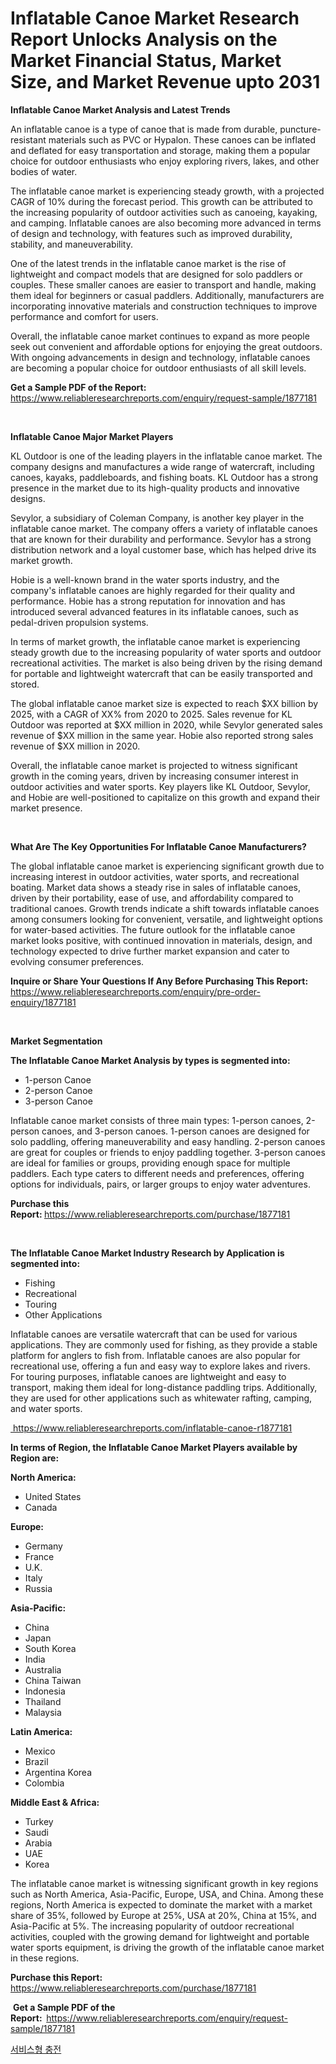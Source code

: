 <p><h1>Inflatable Canoe Market Research Report Unlocks Analysis on the Market Financial Status, Market Size, and Market Revenue upto 2031</h1></p><p><strong>Inflatable Canoe Market Analysis and Latest Trends</strong></p>
<p><p>An inflatable canoe is a type of canoe that is made from durable, puncture-resistant materials such as PVC or Hypalon. These canoes can be inflated and deflated for easy transportation and storage, making them a popular choice for outdoor enthusiasts who enjoy exploring rivers, lakes, and other bodies of water.</p><p>The inflatable canoe market is experiencing steady growth, with a projected CAGR of 10% during the forecast period. This growth can be attributed to the increasing popularity of outdoor activities such as canoeing, kayaking, and camping. Inflatable canoes are also becoming more advanced in terms of design and technology, with features such as improved durability, stability, and maneuverability.</p><p>One of the latest trends in the inflatable canoe market is the rise of lightweight and compact models that are designed for solo paddlers or couples. These smaller canoes are easier to transport and handle, making them ideal for beginners or casual paddlers. Additionally, manufacturers are incorporating innovative materials and construction techniques to improve performance and comfort for users.</p><p>Overall, the inflatable canoe market continues to expand as more people seek out convenient and affordable options for enjoying the great outdoors. With ongoing advancements in design and technology, inflatable canoes are becoming a popular choice for outdoor enthusiasts of all skill levels.</p></p>
<p><strong>Get a Sample PDF of the Report:&nbsp;</strong> <a href="https://www.reliableresearchreports.com/enquiry/request-sample/1877181">https://www.reliableresearchreports.com/enquiry/request-sample/1877181</a></p>
<p>&nbsp;</p>
<p><strong>Inflatable Canoe Major Market Players</strong></p>
<p><p>KL Outdoor is one of the leading players in the inflatable canoe market. The company designs and manufactures a wide range of watercraft, including canoes, kayaks, paddleboards, and fishing boats. KL Outdoor has a strong presence in the market due to its high-quality products and innovative designs.</p><p>Sevylor, a subsidiary of Coleman Company, is another key player in the inflatable canoe market. The company offers a variety of inflatable canoes that are known for their durability and performance. Sevylor has a strong distribution network and a loyal customer base, which has helped drive its market growth.</p><p>Hobie is a well-known brand in the water sports industry, and the company's inflatable canoes are highly regarded for their quality and performance. Hobie has a strong reputation for innovation and has introduced several advanced features in its inflatable canoes, such as pedal-driven propulsion systems.</p><p>In terms of market growth, the inflatable canoe market is experiencing steady growth due to the increasing popularity of water sports and outdoor recreational activities. The market is also being driven by the rising demand for portable and lightweight watercraft that can be easily transported and stored.</p><p>The global inflatable canoe market size is expected to reach $XX billion by 2025, with a CAGR of XX% from 2020 to 2025. Sales revenue for KL Outdoor was reported at $XX million in 2020, while Sevylor generated sales revenue of $XX million in the same year. Hobie also reported strong sales revenue of $XX million in 2020.</p><p>Overall, the inflatable canoe market is projected to witness significant growth in the coming years, driven by increasing consumer interest in outdoor activities and water sports. Key players like KL Outdoor, Sevylor, and Hobie are well-positioned to capitalize on this growth and expand their market presence.</p></p>
<p>&nbsp;</p>
<p><strong>What Are The Key Opportunities For Inflatable Canoe Manufacturers?</strong></p>
<p><p>The global inflatable canoe market is experiencing significant growth due to increasing interest in outdoor activities, water sports, and recreational boating. Market data shows a steady rise in sales of inflatable canoes, driven by their portability, ease of use, and affordability compared to traditional canoes. Growth trends indicate a shift towards inflatable canoes among consumers looking for convenient, versatile, and lightweight options for water-based activities. The future outlook for the inflatable canoe market looks positive, with continued innovation in materials, design, and technology expected to drive further market expansion and cater to evolving consumer preferences.</p></p>
<p><strong>Inquire or Share Your Questions If Any Before Purchasing This Report:</strong> <a href="https://www.reliableresearchreports.com/enquiry/pre-order-enquiry/1877181">https://www.reliableresearchreports.com/enquiry/pre-order-enquiry/1877181</a></p>
<p>&nbsp;</p>
<p><strong>Market Segmentation</strong></p>
<p><strong>The Inflatable Canoe Market Analysis by types is segmented into:</strong></p>
<p><ul><li>1-person Canoe</li><li>2-person Canoe</li><li>3-person Canoe</li></ul></p>
<p><p>Inflatable canoe market consists of three main types: 1-person canoes, 2-person canoes, and 3-person canoes. 1-person canoes are designed for solo paddling, offering maneuverability and easy handling. 2-person canoes are great for couples or friends to enjoy paddling together. 3-person canoes are ideal for families or groups, providing enough space for multiple paddlers. Each type caters to different needs and preferences, offering options for individuals, pairs, or larger groups to enjoy water adventures.</p></p>
<p><strong>Purchase this Report:&nbsp;</strong><a href="https://www.reliableresearchreports.com/purchase/1877181">https://www.reliableresearchreports.com/purchase/1877181</a></p>
<p>&nbsp;</p>
<p><strong>The Inflatable Canoe Market Industry Research by Application is segmented into:</strong></p>
<p><ul><li>Fishing</li><li>Recreational</li><li>Touring</li><li>Other Applications</li></ul></p>
<p><p>Inflatable canoes are versatile watercraft that can be used for various applications. They are commonly used for fishing, as they provide a stable platform for anglers to fish from. Inflatable canoes are also popular for recreational use, offering a fun and easy way to explore lakes and rivers. For touring purposes, inflatable canoes are lightweight and easy to transport, making them ideal for long-distance paddling trips. Additionally, they are used for other applications such as whitewater rafting, camping, and water sports.</p></p>
<p><a href="https://www.reliableresearchreports.com/inflatable-canoe-r1877181">&nbsp;https://www.reliableresearchreports.com/inflatable-canoe-r1877181</a></p>
<p><strong>In terms of Region, the Inflatable Canoe Market Players available by Region are:</strong></p>
<p>
    <p> <strong> North America: </strong>
        <ul>
            <li>United States</li>
            <li>Canada</li>
        </ul>
        </p> 
    <p> <strong> Europe: </strong>
        <ul>
            <li>Germany</li>
            <li>France</li>
            <li>U.K.</li>
            <li>Italy</li>
            <li>Russia</li>
        </ul>
        </p> 
    <p> <strong> Asia-Pacific: </strong>
        <ul>
            <li>China</li>
            <li>Japan</li>
            <li>South Korea</li>
            <li>India</li>
            <li>Australia</li>
            <li>China Taiwan</li>
            <li>Indonesia</li>
            <li>Thailand</li>
            <li>Malaysia</li>
        </ul>
        </p> 
    <p> <strong> Latin America: </strong>
        <ul>
            <li>Mexico</li>
            <li>Brazil</li>
            <li>Argentina Korea</li>
            <li>Colombia</li>
        </ul>
        </p> 
    <p> <strong> Middle East & Africa: </strong>
        <ul>
            <li>Turkey</li>
            <li>Saudi</li>
            <li>Arabia</li>
            <li>UAE</li>
            <li>Korea</li>
        </ul>
    </p>
    </p>
<p><p>The inflatable canoe market is witnessing significant growth in key regions such as North America, Asia-Pacific, Europe, USA, and China. Among these regions, North America is expected to dominate the market with a market share of 35%, followed by Europe at 25%, USA at 20%, China at 15%, and Asia-Pacific at 5%. The increasing popularity of outdoor recreational activities, coupled with the growing demand for lightweight and portable water sports equipment, is driving the growth of the inflatable canoe market in these regions.</p></p>
<p><strong>Purchase this Report: </strong><a href="https://www.reliableresearchreports.com/purchase/1877181">https://www.reliableresearchreports.com/purchase/1877181</a></p>
<p>&nbsp;<strong>Get a Sample PDF of the Report:&nbsp;&nbsp;</strong><a href="https://www.reliableresearchreports.com/enquiry/request-sample/1877181">https://www.reliableresearchreports.com/enquiry/request-sample/1877181</a></p>
<p><strong></strong></p>
<p><p><a href="https://github.com/jntpkh496620/Market-Research-Report-List-1/blob/main/292586129941.md">서비스형 충전</a></p></p>